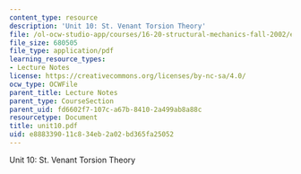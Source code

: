 ```yaml
---
content_type: resource
description: 'Unit 10: St. Venant Torsion Theory'
file: /ol-ocw-studio-app/courses/16-20-structural-mechanics-fall-2002/e888339011c834eb2a02bd365fa25052_unit10.pdf
file_size: 680505
file_type: application/pdf
learning_resource_types:
- Lecture Notes
license: https://creativecommons.org/licenses/by-nc-sa/4.0/
ocw_type: OCWFile
parent_title: Lecture Notes
parent_type: CourseSection
parent_uid: fd6602f7-107c-a67b-8410-2a499ab8a88c
resourcetype: Document
title: unit10.pdf
uid: e8883390-11c8-34eb-2a02-bd365fa25052
---
```

Unit 10: St. Venant Torsion Theory
